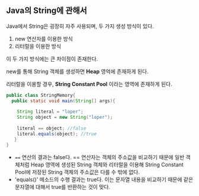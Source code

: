 ## Java의 String에 관해서

Java에서 String은 굉장히 자주 사용되며, 두 가지 생성 방식이 있다.

1. new 연산자를 이용한 방식
2. 리터럴을 이용한 방식

이 두 가지 방식에는 큰 차이점이 존재한다.

new를 통해 String 객체를 생성하면 **Heap** 영억에 존재하게 된다. 

리터럴을 이용할 경우, **String Constant Pool** 이라는 영역에 존재하게 된다.

```java
public class StringMemory{
  public static void main(String[] args){
    
    String literal = "loper";
    String object = new String("loper");
    
    literal == object; //false
    literal.equals(object); //true
   }
}
```

- `==` 연산의 결과는 false다. == 연산자는 객체의 주소값을 비교하기 때문에 일반 객체처럼 Heap 영역에 생성된 String 객체와 
  리터럴을 이용해 String Constant Pool에 저장된 String 객체의 주소값은 다를 수 밖에 없다.
- 'equals()' 메소드의 수행 결과는 true다. 이는 문자열 내용을 비교하기 때문에 같은 문자열에 대해서 true를 반환하는 것이 맞다.

